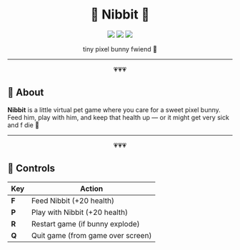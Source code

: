 <div align="center">

# 🐇 Nibbit 💖

<img src="https://img.shields.io/badge/status-in%20progress-ffb6c1?style=for-the-badge&logoColor=white" />
<img src="https://img.shields.io/badge/made%20with-pygame-ff69b4?style=for-the-badge&logo=python&logoColor=white" />
<img src="https://img.shields.io/badge/cuteness-💖💖💖💖💖-ffc0cb?style=for-the-badge" />

<p>tiny pixel bunny fwiend 🐇 </p>

</div>

---

<p align="center">💗💗💗</p>

## 🥕 About

**Nibbit** is a little virtual pet game where you care for a sweet pixel bunny.  
Feed him, play with him, and keep that health up — or it might get very sick and f die 🥀 

---

<p align="center">💗💗💗</p>

## 🥕 Controls

| Key | Action          |
|-----|------------------|
| **F** | Feed Nibbit (+20 health) |
| **P** | Play with Nibbit (+20 health) |
| **R** | Restart game (if bunny explode) |
| **Q** | Quit game (from game over screen) |

